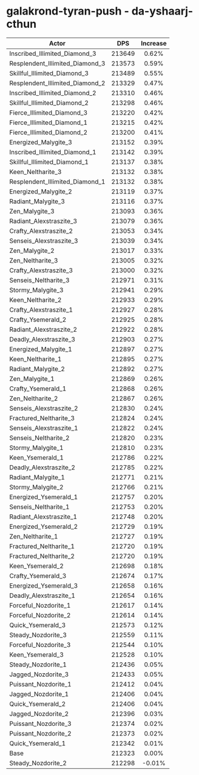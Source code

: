 # galakrond-tyran-push - da-yshaarj-cthun
| Actor | DPS | Increase |
|---|:---:|:---:|
|Inscribed_Illimited_Diamond_3|213649|0.62%|
|Resplendent_Illimited_Diamond_3|213573|0.59%|
|Skillful_Illimited_Diamond_3|213489|0.55%|
|Resplendent_Illimited_Diamond_2|213329|0.47%|
|Inscribed_Illimited_Diamond_2|213310|0.46%|
|Skillful_Illimited_Diamond_2|213298|0.46%|
|Fierce_Illimited_Diamond_3|213220|0.42%|
|Fierce_Illimited_Diamond_1|213215|0.42%|
|Fierce_Illimited_Diamond_2|213200|0.41%|
|Energized_Malygite_3|213152|0.39%|
|Inscribed_Illimited_Diamond_1|213142|0.39%|
|Skillful_Illimited_Diamond_1|213137|0.38%|
|Keen_Neltharite_3|213132|0.38%|
|Resplendent_Illimited_Diamond_1|213132|0.38%|
|Energized_Malygite_2|213119|0.37%|
|Radiant_Malygite_3|213116|0.37%|
|Zen_Malygite_3|213093|0.36%|
|Radiant_Alexstraszite_3|213079|0.36%|
|Crafty_Alexstraszite_2|213053|0.34%|
|Senseis_Alexstraszite_3|213039|0.34%|
|Zen_Malygite_2|213017|0.33%|
|Zen_Neltharite_3|213005|0.32%|
|Crafty_Alexstraszite_3|213000|0.32%|
|Senseis_Neltharite_3|212971|0.31%|
|Stormy_Malygite_3|212941|0.29%|
|Keen_Neltharite_2|212933|0.29%|
|Crafty_Alexstraszite_1|212927|0.28%|
|Crafty_Ysemerald_2|212925|0.28%|
|Radiant_Alexstraszite_2|212922|0.28%|
|Deadly_Alexstraszite_3|212903|0.27%|
|Energized_Malygite_1|212897|0.27%|
|Keen_Neltharite_1|212895|0.27%|
|Radiant_Malygite_2|212892|0.27%|
|Zen_Malygite_1|212869|0.26%|
|Crafty_Ysemerald_1|212868|0.26%|
|Zen_Neltharite_2|212867|0.26%|
|Senseis_Alexstraszite_2|212830|0.24%|
|Fractured_Neltharite_3|212824|0.24%|
|Senseis_Alexstraszite_1|212822|0.24%|
|Senseis_Neltharite_2|212820|0.23%|
|Stormy_Malygite_1|212810|0.23%|
|Keen_Ysemerald_1|212786|0.22%|
|Deadly_Alexstraszite_2|212785|0.22%|
|Radiant_Malygite_1|212771|0.21%|
|Stormy_Malygite_2|212766|0.21%|
|Energized_Ysemerald_1|212757|0.20%|
|Senseis_Neltharite_1|212753|0.20%|
|Radiant_Alexstraszite_1|212748|0.20%|
|Energized_Ysemerald_2|212729|0.19%|
|Zen_Neltharite_1|212727|0.19%|
|Fractured_Neltharite_1|212720|0.19%|
|Fractured_Neltharite_2|212720|0.19%|
|Keen_Ysemerald_2|212698|0.18%|
|Crafty_Ysemerald_3|212674|0.17%|
|Energized_Ysemerald_3|212658|0.16%|
|Deadly_Alexstraszite_1|212654|0.16%|
|Forceful_Nozdorite_1|212617|0.14%|
|Forceful_Nozdorite_2|212614|0.14%|
|Quick_Ysemerald_3|212573|0.12%|
|Steady_Nozdorite_3|212559|0.11%|
|Forceful_Nozdorite_3|212544|0.10%|
|Keen_Ysemerald_3|212528|0.10%|
|Steady_Nozdorite_1|212436|0.05%|
|Jagged_Nozdorite_3|212433|0.05%|
|Puissant_Nozdorite_1|212412|0.04%|
|Jagged_Nozdorite_1|212406|0.04%|
|Quick_Ysemerald_2|212406|0.04%|
|Jagged_Nozdorite_2|212396|0.03%|
|Puissant_Nozdorite_3|212374|0.02%|
|Puissant_Nozdorite_2|212373|0.02%|
|Quick_Ysemerald_1|212342|0.01%|
|Base|212323|0.00%|
|Steady_Nozdorite_2|212298|-0.01%|
